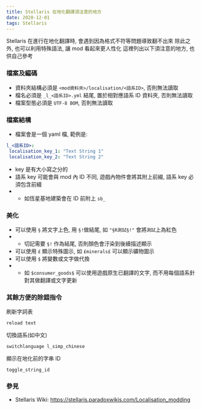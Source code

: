 ```yaml
---
title: Stellaris 在地化翻譯須注意的地方
date: 2020-12-01
tags: Stellaris
---
```


Stellaris 在進行在地化翻譯時, 會遇到因為格式不符等問題導致翻不出來
除此之外, 也可以利用特殊語法, 讓 mod 看起來更人性化
這裡列出以下須注意的地方, 也供自己參考

### 檔案及編碼
* 資料夾結構必須是 `<mod資料夾>/localisation/<語系ID>`, 否則無法讀取
* 檔名必須是 `_l_<語系ID>.yml` 結尾, 置於相對應語系 ID 資料夾, 否則無法讀取
* 檔案型態必須是 `UTF-8 BOM`, 否則無法讀取

### 檔案結構
* 檔案會是一個 yaml 檔, 範例是:
```yml
l_<語系ID>:
 localisation_key_1: "Text String 1"
 localisation_key_2: "Text String 2"
```
* key 是有大小寫之分的
* 語系 key 可能會與 mod 內 ID 不同, 遊戲內物件會將其附上前綴, 語系 key 必須包含前綴
* * 如恆星基地建築會在 ID 前附上 `sb_`

### 美化
* 可以使用 `§` 將文字上色, 用 `§!`做結尾, 如 `"§R測試§!"` 會將`測試`上為紅色
* * 切記需要 `§!` 作為結尾, 否則顏色會汙染到後續描述顯示
* 可以使用 `£` 顯示特殊圖示, 如 `£minerals£` 可以顯示礦物圖示
* 可以使用 `$` 將變數或文字做代換
* * 如 `$consumer_goods$` 可以使用遊戲原生已翻譯的文字, 而不用每個語系針對其做翻譯或文字更新

### 其餘方便的除錯指令

刷新字詞表
```
reload text
```

切換語系(如中文)
```
switchlanguage l_simp_chinese
```

顯示在地化前的字串 ID
```
toggle_string_id
```

### 參見

* Stellaris Wiki: https://stellaris.paradoxwikis.com/Localisation_modding
